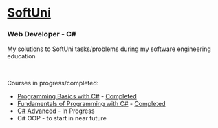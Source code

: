 # [SoftUni](https://softuni.bg/) 

### Web Developer - C#

My solutions to SoftUni tasks/problems during my software engineering education

&nbsp;

Courses in progress/completed:
* [Programming Basics with C#](https://github.com/Krasipeace/SoftUni/blob/main/Programming%20Basics/README.md) - [Completed](https://softuni.bg/Certificates/Details/125096/0b8df380)
* [Fundamentals of Programming with C#](https://github.com/Krasipeace/SoftUni/blob/main/Fundamentals/README.md) - [Completed](https://softuni.bg/Certificates/Details/139273/0cd58ad0)
* [C# Advanced](https://github.com/Krasipeace/SoftUni/blob/main/Csharp%20Advanced/README.md) - In Progress
* C# OOP - to start in near future
